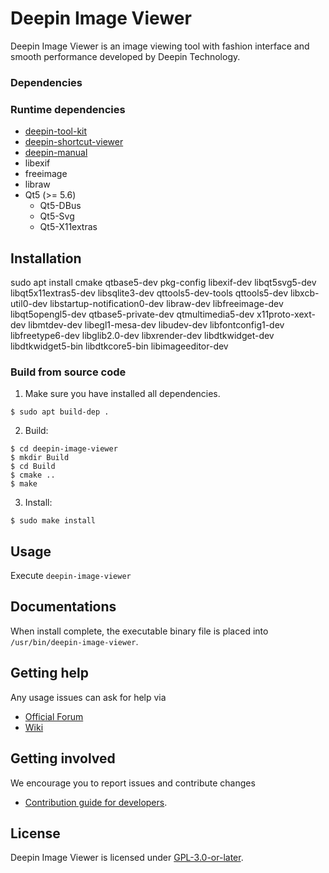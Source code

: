 # Deepin Image Viewer

Deepin Image Viewer is an image viewing tool with fashion interface and smooth performance  developed by Deepin Technology.

### Dependencies

### Runtime dependencies

* [deepin-tool-kit](https://github.com/linuxdeepin/deepin-tool-kit)
* [deepin-shortcut-viewer](https://github.com/linuxdeepin/deepin-shortcut-viewer)
* [deepin-manual](https://github.com/linuxdeepin/deepin-manual)
* libexif
* freeimage
* libraw
* Qt5 (>= 5.6)
  * Qt5-DBus
  * Qt5-Svg
  * Qt5-X11extras

## Installation

sudo apt install cmake qtbase5-dev pkg-config libexif-dev libqt5svg5-dev libqt5x11extras5-dev libsqlite3-dev qttools5-dev-tools qttools5-dev libxcb-util0-dev libstartup-notification0-dev libraw-dev libfreeimage-dev libqt5opengl5-dev qtbase5-private-dev qtmultimedia5-dev x11proto-xext-dev libmtdev-dev libegl1-mesa-dev libudev-dev libfontconfig1-dev libfreetype6-dev libglib2.0-dev libxrender-dev libdtkwidget-dev libdtkwidget5-bin libdtkcore5-bin libimageeditor-dev

### Build from source code

1. Make sure you have installed all dependencies.
```
$ sudo apt build-dep .
```

2. Build:
```
$ cd deepin-image-viewer
$ mkdir Build
$ cd Build
$ cmake ..
$ make
```

3. Install:
```
$ sudo make install
```
## Usage

Execute `deepin-image-viewer`

## Documentations

When install complete, the executable binary file is placed into `/usr/bin/deepin-image-viewer`.

## Getting help

Any usage issues can ask for help via

* [Official Forum](https://bbs.deepin.org/)
* [Wiki](https://wiki.deepin.org/)

## Getting involved

We encourage you to report issues and contribute changes

* [Contribution guide for developers](https://github.com/linuxdeepin/developer-center/wiki/Contribution-Guidelines-for-Developers-en).

## License

Deepin Image Viewer is licensed under [GPL-3.0-or-later](LICENSE.txt).
